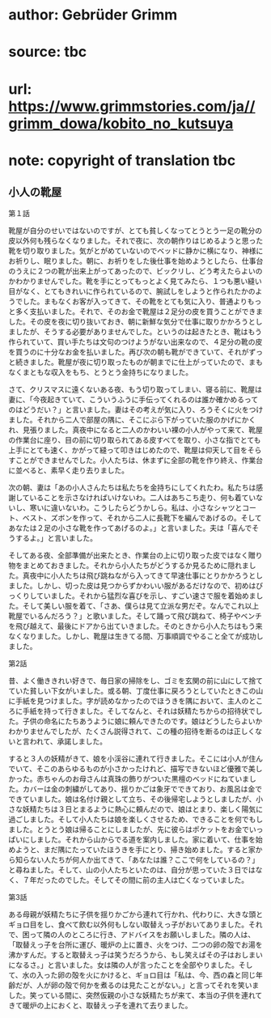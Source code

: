 # author: Gebrüder Grimm
# source: tbc
# url: https://www.grimmstories.com/ja//grimm_dowa/kobito_no_kutsuya
# note: copyright of translation tbc

## 小人の靴屋 

第１話

靴屋が自分のせいではないのですが、とても貧しくなってとうとう一足の靴分の皮以外何も残らなくなりました。それで夜に、次の朝作りはじめるようと思った靴を切り取りました。気がとがめていないのでベッドに静かに横になり、神様にお祈りし、眠りました。朝に、お祈りをした後仕事を始めようとしたら、仕事台のうえに２つの靴が出来上がってあったので、ビックリし、どう考えたらよいのかわかりませんでした。靴を手にとってもっとよく見てみたら、１つも悪い縫い目がなく、とてもきれいに作られているので、腕試しをしようと作られたかのようでした。まもなくお客が入ってきて、その靴をとても気に入り、普通よりもっと多く支払いました。それで、そのお金で靴屋は２足分の皮を買うことができました。その皮を夜に切り抜いておき、朝に新鮮な気分で仕事に取りかかろうとしましたが、そうする必要がありませんでした。というのは起きたとき、靴はもう作られていて、買い手たちは文句のつけようがない出来なので、４足分の靴の皮を買うのに十分なお金を払いました。再び次の朝も靴ができていて、それがずっと続きました。靴屋が夜に切り取ったものが朝までに仕上がっていたので、まもなくまともな収入をもち、とうとう金持ちになりました。

さて、クリスマスに遠くないある夜、もう切り取ってしまい、寝る前に、靴屋は妻に、「今夜起きていて、こういうふうに手伝ってくれるのは誰か確かめるってのはどうだい？」と言いました。妻はその考えが気に入り、ろうそくに火をつけました。それから二人で部屋の隅に、そこにぶら下がっていた服のかげにかくれ、見張りました。真夜中になると二人のかわいい裸の小人がやって来て、靴屋の作業台に座り、目の前に切り取られてある皮すべてを取り、小さな指でとても上手にとても速く、かがって縫って叩きはじめたので、靴屋は仰天して目をそらすことができませんでした。小人たちは、休まずに全部の靴を作り終え、作業台に並べると、素早く走り去りました。　

次の朝、妻は「あの小人さんたちは私たちを金持ちにしてくれたわ。私たちは感謝していることを示さなければいけないわ。二人はあちこち走り、何も着ていないし、寒いに違いないわ。こうしたらどうかしら。私は、小さなシャツとコート、ベスト、ズボンを作って、それから二人に長靴下を編んであげるの。そしてあなたは２足の小さな靴を作ってあげるのよ。」と言いました。夫は「喜んでそうするよ。」と言いました。

そしてある夜、全部準備が出来たとき、作業台の上に切り取った皮ではなく贈り物をまとめておきました。それから小人たちがどうするか見るために隠れました。真夜中に小人たちは飛び跳ねながら入ってきて早速仕事にとりかかろうとしました。しかし、切った皮は見つからずかわいい服があるだけなので、初めはびっくりしていました。それから猛烈な喜びを示し、すごい速さで服を着始めました。そして美しい服を着て、「さあ、僕らは見て立派な男だぞ。なんでこれ以上靴屋でいるんだろう？」と歌いました。そして踊って飛び跳ねて、椅子やベンチを飛び越えて、最後にドアから出ていきました。そのときから小人たちはもう来なくなりました。しかし、靴屋は生きてる間、万事順調でやること全てが成功しました。

第2話

昔、よく働ききれい好きで、毎日家の掃除をし、ゴミを玄関の前に山にして捨てていた貧しい下女がいました。或る朝、丁度仕事に戻ろうとしていたときこの山に手紙を見つけました。字が読めなかったのでほうきを隅において、主人のところに手紙を持って行きました。そしてなんと、それは妖精たちからの招待状でした。子供の命名にたちあうように娘に頼んできたのです。娘はどうしたらよいかわかりませんでしたが、たくさん説得されて、この種の招待を断るのは正しくないと言われて、承諾しました。

すると３人の妖精がきて、娘を小渓谷に連れて行きました。そこには小人が住んでいて、そこのあらゆるものが小さかったけれど、描写できないほど優雅で美しかった。赤ちゃんのお母さんは真珠の飾りがついた黒檀のベッドにねていました。カバーは金の刺繍がしてあり、揺りかごは象牙でできており、お風呂は金でできていました。娘は名付け親として立ち、その後帰宅しようとしましたが、小さな妖精たちは３日とまるように熱心に頼んだので、娘はとまり、楽しく陽気に過ごしました。そして小人たちは娘を楽しくさせるため、できることを何でもしました。とうとう娘は帰ることにしましたが、先に彼らはポケットをお金でいっぱいにしました。それから山からでる道を案内しました。家に着いて、仕事を始めようと、まだ隅にたっていたほうきを手にとり、掃き始めました。すると家から知らない人たちが何人か出てきて、「あなたは誰？ここで何をしているの？」と尋ねました。そして、山の小人たちといたのは、自分が思っていた３日ではなく、７年だったのでした。そしてその間に前の主人は亡くなっていました。

第3話

ある母親が妖精たちに子供を揺りかごから連れて行かれ、代わりに、大きな頭とギョロ目をし、食べて飲む以外何もしない取替えっ子がおいてありました。それで、困って隣の人のところに行き、アドバイスをお願いしました。隣の人は、「取替えっ子を台所に運び、暖炉の上に置き、火をつけ、二つの卵の殻でお湯を沸かすんだ。すると取替えっ子は笑うだろうから、もし笑えばその子はおしまいになるさ。」と言いました。女は隣の人が言ったことを全部やりました。そして、水の入った卵の殻を火にかけると、ギョロ目は「私は、今、西の森と同じ年齢だが、人が卵の殻で何かを煮るのは見たことがない。」と言ってそれを笑いました。笑っている間に、突然仮親の小さな妖精たちが来て、本当の子供を連れてきて暖炉の上におくと、取替えっ子を連れて去りました。
